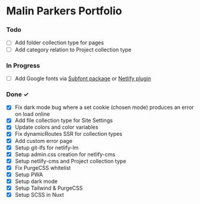 # Malin Parkers Portfolio

### Todo

- [ ] Add folder collection type for pages
- [ ] Add category relation to Project collection type

### In Progress

- [ ] Add Google fonts via [Subfont package](https://www.npmjs.com/package/subfont) or [Netlify plugin](https://github.com/munter/netlify-plugin-subfont#readme)

### Done ✓

- [x] Fix dark mode bug where a set cookie (chosen mode) produces an error on load online
- [x] Add file collection type for Site Settings
- [x] Update colors and color variables
- [x] Fix dynamicRoutes SSR for collection types
- [x] Add custom error page
- [x] Setup git-lfs for netlify-lm
- [x] Setup admin.css creation for netlify-cms
- [x] Setup netlify-cms and Project collection type
- [x] Fix PurgeCSS whitelist
- [x] Setup PWA
- [x] Setup dark mode
- [x] Setup Tailwind & PurgeCSS
- [x] Setup SCSS in Nuxt
